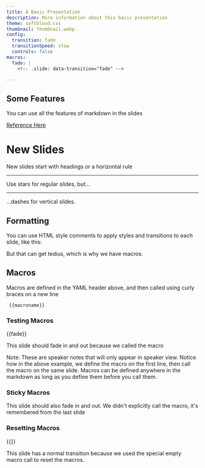 ```yaml
---
title: A Basic Presentation
description: More information about this basic presentation
theme: softblood.css
thumbnail: thumbnail.webp
config:
  transition: fade
  transitionSpeed: slow
  controls: false
macros:
  fade: |
    <!-- .slide: data-transition="fade" -->

---
```


<!-- Example presentation content below: -->
## Some Features

You can use all the features of markdown in the slides

[Reference Here](https://revealjs.com/markdown/)

# New Slides

New slides start with headings or a horizontal rule

***

Use stars for regular slides, but...

---

...dashes for vertical slides.

## Formatting

You can use HTML style comments to apply
styles and transitions to each slide, like this:

<!-- .slide: data-transition="slide-in fade-out" -->

But that can get tedius, which is why we have macros. 

## Macros
Macros are defined in the YAML header above, and then
called using curly braces on a new line
```macro
 {{macroname}}
```

### Testing Macros

{{fade}}

This slide should fade in and out because we called the macro

Note: These are speaker notes that will only appear in speaker view. 
Notice how in the above example, we define the macro on the first line,
then call the macro on the same slide.
Macros can be defined anywhere in the markdown as long as you define
them before you call them.


### Sticky Macros

This slide should also fade in and out. We didn't explicitly 
call the macro, it's remembered from the last slide

### Resetting Macros

{{}}

This slide has a normal transition because we used the special empty macro
call to reset the macros.

